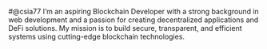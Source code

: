  #@csia77
I’m an aspiring Blockchain Developer with a strong background in web development and a passion for creating decentralized applications and DeFi solutions.
My mission is to build secure, transparent, and efficient systems using cutting-edge blockchain technologies.
      


<!---
csia77/csia77 is a ✨ special ✨ repository because its `README.md` (this file) appears on your GitHub profile.
You can click the Preview link to take a look at your changes.
--->
